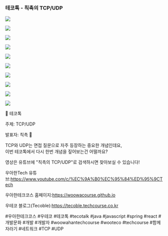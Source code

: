 ### 테코톡 - 칙촉의 TCP/UDP

![](001.png)

![](002.png)

![](003.png)

![](004.png)

![](005.png)

![](006.png)

![](007.png)

![](008.png)

![](009.png)

![](010.png)

📮 테코톡

주제: TCP/UDP

발표자: 칙촉 🍪

TCP와 UDP는 면접 질문으로 자주 등장하는 중요한 개념인데요,  
이번 테코톡에서 다시 한번 개념을 짚어보는건 어떨까요?  

영상은 유튜브에 "칙촉의 TCP/UDP"로 검색하시면 찾아보실 수 있습니다!

우아한Tech 유튜브:https://www.youtube.com/c/%EC%9A%B0%EC%95%84%ED%95%9CTech

우아한테크코스 홈페이지:https://woowacourse.github.io

우테코 블로그(Tecoble):https://tecoble.techcourse.co.kr

#우아한테크코스 #우테코 #테코톡 #tecotalk #java #javascript #spring #react #개발문화 #개발 #개발자 #woowahantechcourse #wooteco #techcourse #함께자라기 #네트워크 #TCP #UDP

